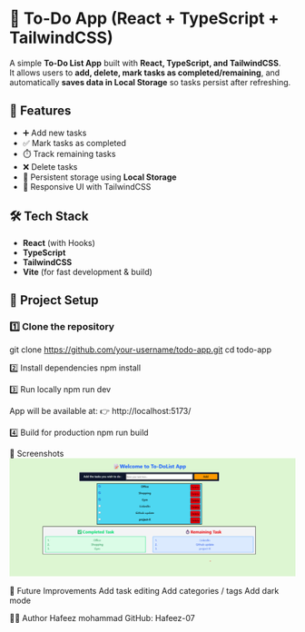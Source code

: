 # 📝 To-Do App (React + TypeScript + TailwindCSS)

A simple **To-Do List App** built with **React, TypeScript, and TailwindCSS**.  
It allows users to **add, delete, mark tasks as completed/remaining**, and automatically **saves data in Local Storage** so tasks persist after refreshing.

## 🚀 Features

- ➕ Add new tasks
- ✅ Mark tasks as completed
- ⏱️ Track remaining tasks
- ❌ Delete tasks
- 💾 Persistent storage using **Local Storage**
- 📱 Responsive UI with TailwindCSS

## 🛠️ Tech Stack

- **React** (with Hooks)
- **TypeScript**
- **TailwindCSS**
- **Vite** (for fast development & build)

## 📂 Project Setup

### 1️⃣ Clone the repository

git clone https://github.com/your-username/todo-app.git
cd todo-app

2️⃣ Install dependencies
npm install

3️⃣ Run locally
npm run dev

App will be available at:
👉 http://localhost:5173/

4️⃣ Build for production
npm run build

📸 Screenshots
![my-todo-list-app](./src/assets/screenshot.png)

📌 Future Improvements
Add task editing
Add categories / tags
Add dark mode

👨‍💻 Author
Hafeez mohammad
GitHub: Hafeez-07
